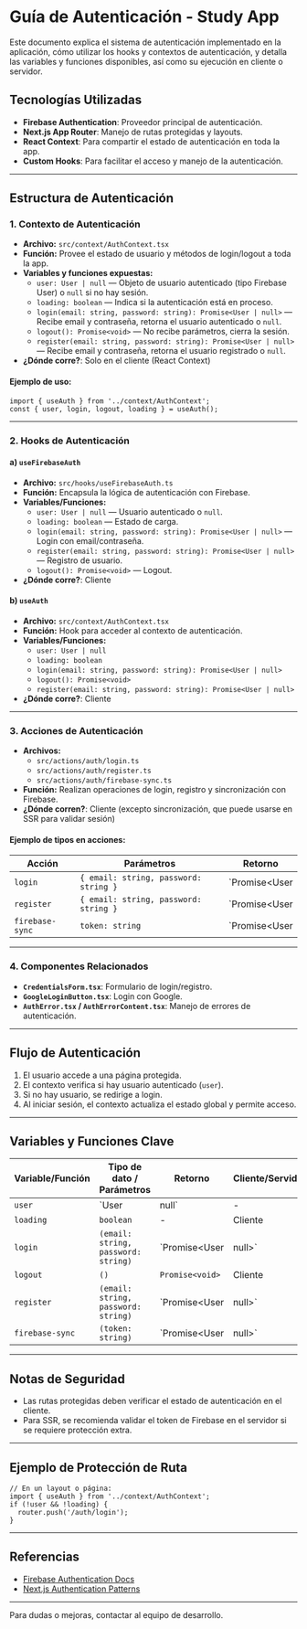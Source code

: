 # Guía de Autenticación - Study App

Este documento explica el sistema de autenticación implementado en la aplicación, cómo utilizar los hooks y contextos de autenticación, y detalla las variables y funciones disponibles, así como su ejecución en cliente o servidor.

## Tecnologías Utilizadas
- **Firebase Authentication**: Proveedor principal de autenticación.
- **Next.js App Router**: Manejo de rutas protegidas y layouts.
- **React Context**: Para compartir el estado de autenticación en toda la app.
- **Custom Hooks**: Para facilitar el acceso y manejo de la autenticación.

---

## Estructura de Autenticación

### 1. Contexto de Autenticación
 - **Archivo:** `src/context/AuthContext.tsx`
 - **Función:** Provee el estado de usuario y métodos de login/logout a toda la app.
 - **Variables y funciones expuestas:**
   - `user: User | null` — Objeto de usuario autenticado (tipo Firebase User) o `null` si no hay sesión.
   - `loading: boolean` — Indica si la autenticación está en proceso.
   - `login(email: string, password: string): Promise<User | null>` — Recibe email y contraseña, retorna el usuario autenticado o `null`.
   - `logout(): Promise<void>` — No recibe parámetros, cierra la sesión.
   - `register(email: string, password: string): Promise<User | null>` — Recibe email y contraseña, retorna el usuario registrado o `null`.
 - **¿Dónde corre?**: Solo en el cliente (React Context)

#### Ejemplo de uso:
```tsx
import { useAuth } from '../context/AuthContext';
const { user, login, logout, loading } = useAuth();
```

---

### 2. Hooks de Autenticación

#### a) `useFirebaseAuth`
 - **Archivo:** `src/hooks/useFirebaseAuth.ts`
 - **Función:** Encapsula la lógica de autenticación con Firebase.
 - **Variables/Funciones:**
   - `user: User | null` — Usuario autenticado o `null`.
   - `loading: boolean` — Estado de carga.
   - `login(email: string, password: string): Promise<User | null>` — Login con email/contraseña.
   - `register(email: string, password: string): Promise<User | null>` — Registro de usuario.
   - `logout(): Promise<void>` — Logout.
 - **¿Dónde corre?**: Cliente

#### b) `useAuth`
 - **Archivo:** `src/context/AuthContext.tsx`
 - **Función:** Hook para acceder al contexto de autenticación.
 - **Variables/Funciones:**
   - `user: User | null`
   - `loading: boolean`
   - `login(email: string, password: string): Promise<User | null>`
   - `logout(): Promise<void>`
   - `register(email: string, password: string): Promise<User | null>`
 - **¿Dónde corre?**: Cliente

---

### 3. Acciones de Autenticación
- **Archivos:**
  - `src/actions/auth/login.ts`
  - `src/actions/auth/register.ts`
  - `src/actions/auth/firebase-sync.ts`
- **Función:** Realizan operaciones de login, registro y sincronización con Firebase.
- **¿Dónde corren?**: Cliente (excepto sincronización, que puede usarse en SSR para validar sesión)

#### Ejemplo de tipos en acciones:
| Acción                | Parámetros                        | Retorno                |
|-----------------------|-----------------------------------|------------------------|
| `login`               | `{ email: string, password: string }` | `Promise<User | null>` |
| `register`            | `{ email: string, password: string }` | `Promise<User | null>` |
| `firebase-sync`       | `token: string`                   | `Promise<User | null>` |

---

### 4. Componentes Relacionados
- **`CredentialsForm.tsx`**: Formulario de login/registro.
- **`GoogleLoginButton.tsx`**: Login con Google.
- **`AuthError.tsx` / `AuthErrorContent.tsx`**: Manejo de errores de autenticación.

---

## Flujo de Autenticación
1. El usuario accede a una página protegida.
2. El contexto verifica si hay usuario autenticado (`user`).
3. Si no hay usuario, se redirige a login.
4. Al iniciar sesión, el contexto actualiza el estado global y permite acceso.

---

## Variables y Funciones Clave
| Variable/Función | Tipo de dato / Parámetros | Retorno | Cliente/Servidor |
|------------------|--------------------------|---------|------------------|
| `user`           | `User | null`            | -       | Cliente |
| `loading`        | `boolean`                | -       | Cliente |
| `login`          | `(email: string, password: string)` | `Promise<User | null>` | Cliente |
| `logout`         | `()`                     | `Promise<void>` | Cliente |
| `register`       | `(email: string, password: string)` | `Promise<User | null>` | Cliente |
| `firebase-sync`  | `(token: string)`        | `Promise<User | null>` | SSR/Cliente |

---

## Notas de Seguridad
- Las rutas protegidas deben verificar el estado de autenticación en el cliente.
- Para SSR, se recomienda validar el token de Firebase en el servidor si se requiere protección extra.

---

## Ejemplo de Protección de Ruta
```tsx
// En un layout o página:
import { useAuth } from '../context/AuthContext';
if (!user && !loading) {
  router.push('/auth/login');
}
```

---

## Referencias
- [Firebase Authentication Docs](https://firebase.google.com/docs/auth)
- [Next.js Authentication Patterns](https://nextjs.org/docs/app/building-your-application/authentication)

---

Para dudas o mejoras, contactar al equipo de desarrollo.
